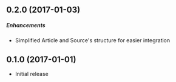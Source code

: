 ## 0.2.0 (2017-01-03)

##### Enhancements

* Simplified Article and Source's structure for easier integration

## 0.1.0 (2017-01-01)

* Initial release
